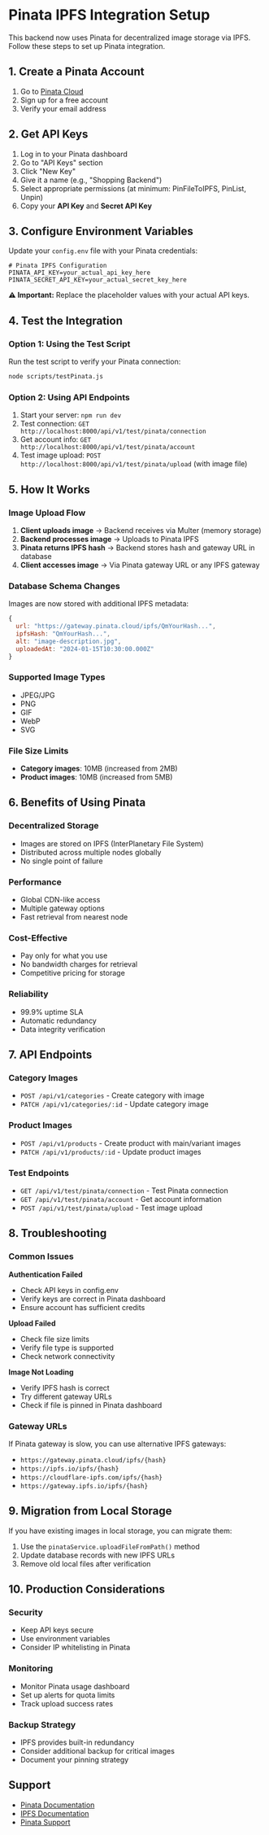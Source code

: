# Pinata IPFS Integration Setup

This backend now uses Pinata for decentralized image storage via IPFS. Follow these steps to set up Pinata integration.

## 1. Create a Pinata Account

1. Go to [Pinata Cloud](https://pinata.cloud/)
2. Sign up for a free account
3. Verify your email address

## 2. Get API Keys

1. Log in to your Pinata dashboard
2. Go to "API Keys" section
3. Click "New Key"
4. Give it a name (e.g., "Shopping Backend")
5. Select appropriate permissions (at minimum: PinFileToIPFS, PinList, Unpin)
6. Copy your **API Key** and **Secret API Key**

## 3. Configure Environment Variables

Update your `config.env` file with your Pinata credentials:

```env
# Pinata IPFS Configuration
PINATA_API_KEY=your_actual_api_key_here
PINATA_SECRET_API_KEY=your_actual_secret_key_here
```

**⚠️ Important:** Replace the placeholder values with your actual API keys.

## 4. Test the Integration

### Option 1: Using the Test Script

Run the test script to verify your Pinata connection:

```bash
node scripts/testPinata.js
```

### Option 2: Using API Endpoints

1. Start your server: `npm run dev`
2. Test connection: `GET http://localhost:8000/api/v1/test/pinata/connection`
3. Get account info: `GET http://localhost:8000/api/v1/test/pinata/account`
4. Test image upload: `POST http://localhost:8000/api/v1/test/pinata/upload` (with image file)

## 5. How It Works

### Image Upload Flow

1. **Client uploads image** → Backend receives via Multer (memory storage)
2. **Backend processes image** → Uploads to Pinata IPFS
3. **Pinata returns IPFS hash** → Backend stores hash and gateway URL in database
4. **Client accesses image** → Via Pinata gateway URL or any IPFS gateway

### Database Schema Changes

Images are now stored with additional IPFS metadata:

```javascript
{
  url: "https://gateway.pinata.cloud/ipfs/QmYourHash...",
  ipfsHash: "QmYourHash...",
  alt: "image-description.jpg",
  uploadedAt: "2024-01-15T10:30:00.000Z"
}
```

### Supported Image Types

- JPEG/JPG
- PNG
- GIF
- WebP
- SVG

### File Size Limits

- **Category images**: 10MB (increased from 2MB)
- **Product images**: 10MB (increased from 5MB)

## 6. Benefits of Using Pinata

### Decentralized Storage
- Images are stored on IPFS (InterPlanetary File System)
- Distributed across multiple nodes globally
- No single point of failure

### Performance
- Global CDN-like access
- Multiple gateway options
- Fast retrieval from nearest node

### Cost-Effective
- Pay only for what you use
- No bandwidth charges for retrieval
- Competitive pricing for storage

### Reliability
- 99.9% uptime SLA
- Automatic redundancy
- Data integrity verification

## 7. API Endpoints

### Category Images
- `POST /api/v1/categories` - Create category with image
- `PATCH /api/v1/categories/:id` - Update category image

### Product Images
- `POST /api/v1/products` - Create product with main/variant images
- `PATCH /api/v1/products/:id` - Update product images

### Test Endpoints
- `GET /api/v1/test/pinata/connection` - Test Pinata connection
- `GET /api/v1/test/pinata/account` - Get account information
- `POST /api/v1/test/pinata/upload` - Test image upload

## 8. Troubleshooting

### Common Issues

**Authentication Failed**
- Check API keys in config.env
- Verify keys are correct in Pinata dashboard
- Ensure account has sufficient credits

**Upload Failed**
- Check file size limits
- Verify file type is supported
- Check network connectivity

**Image Not Loading**
- Verify IPFS hash is correct
- Try different gateway URLs
- Check if file is pinned in Pinata dashboard

### Gateway URLs

If Pinata gateway is slow, you can use alternative IPFS gateways:

- `https://gateway.pinata.cloud/ipfs/{hash}`
- `https://ipfs.io/ipfs/{hash}`
- `https://cloudflare-ipfs.com/ipfs/{hash}`
- `https://gateway.ipfs.io/ipfs/{hash}`

## 9. Migration from Local Storage

If you have existing images in local storage, you can migrate them:

1. Use the `pinataService.uploadFileFromPath()` method
2. Update database records with new IPFS URLs
3. Remove old local files after verification

## 10. Production Considerations

### Security
- Keep API keys secure
- Use environment variables
- Consider IP whitelisting in Pinata

### Monitoring
- Monitor Pinata usage dashboard
- Set up alerts for quota limits
- Track upload success rates

### Backup Strategy
- IPFS provides built-in redundancy
- Consider additional backup for critical images
- Document your pinning strategy

## Support

- [Pinata Documentation](https://docs.pinata.cloud/)
- [IPFS Documentation](https://docs.ipfs.io/)
- [Pinata Support](https://pinata.cloud/support)
